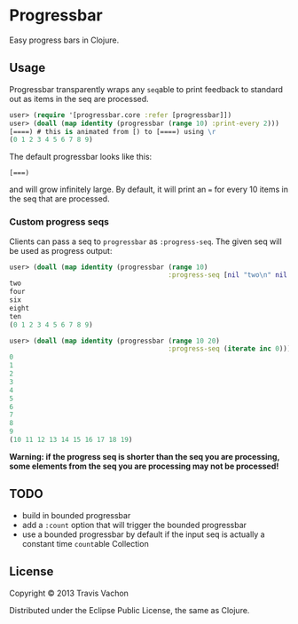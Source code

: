 # Progressbar

Easy progress bars in Clojure.

## Usage

Progressbar transparently wraps any `seq`able to print feedback to
standard out as items in the seq are processed.

```clojure
user> (require '[progressbar.core :refer [progressbar]])
user> (doall (map identity (progressbar (range 10) :print-every 2)))
[====) # this is animated from [) to [====) using \r
(0 1 2 3 4 5 6 7 8 9)
```

The default progressbar looks like this:

```
[===)
```

and will grow infinitely large. By default, it will print an `=` for
every 10 items in the seq that are processed.

### Custom progress seqs

Clients can pass a seq to `progressbar` as `:progress-seq`. The given
seq will be used as progress output:

```clojure
user> (doall (map identity (progressbar (range 10)
                                        :progress-seq [nil "two\n" nil "four\n" nil "six\n" nil "eight\n" nil "ten\n"])))
two
four
six
eight
ten
(0 1 2 3 4 5 6 7 8 9)
```

```clojure
user> (doall (map identity (progressbar (range 10 20)
                                        :progress-seq (iterate inc 0))))
0
1
2
3
4
5
6
7
8
9
(10 11 12 13 14 15 16 17 18 19)
```

**Warning: if the progress seq is shorter than the seq you are processing, some elements from the seq you are processing may not be processed!**

## TODO

- build in bounded progressbar
- add a `:count` option that will trigger the bounded progressbar
- use a bounded progressbar by default if the input seq is actually a constant time
  `count`able Collection

## License

Copyright © 2013 Travis Vachon

Distributed under the Eclipse Public License, the same as Clojure.
